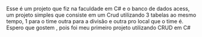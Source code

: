 Esse é um projeto que fiz na faculdade em C# e o banco de dados acess,
um projeto simples que consiste em um Crud utilizando 3 tabelas ao mesmo tempo, 1 para o time outra para a divisão e outra pro local que o time é.
Espero que gostem , pois foi meu primeiro projeto utilizando CRUD em C#
